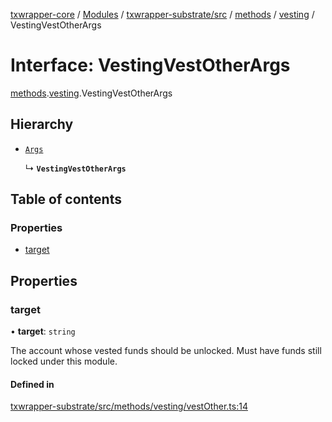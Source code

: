 [txwrapper-core](../README.md) / [Modules](../modules.md) / [txwrapper-substrate/src](../modules/txwrapper_substrate_src.md) / [methods](../modules/txwrapper_substrate_src.methods.md) / [vesting](../modules/txwrapper_substrate_src.methods.vesting.md) / VestingVestOtherArgs

# Interface: VestingVestOtherArgs

[methods](../modules/txwrapper_substrate_src.methods.md).[vesting](../modules/txwrapper_substrate_src.methods.vesting.md).VestingVestOtherArgs

## Hierarchy

- [`Args`](../modules/txwrapper_core_src.md#args)

  ↳ **`VestingVestOtherArgs`**

## Table of contents

### Properties

- [target](txwrapper_substrate_src.methods.vesting.VestingVestOtherArgs.md#target)

## Properties

### target

• **target**: `string`

The account whose vested funds should be unlocked. Must have funds still
locked under this module.

#### Defined in

[txwrapper-substrate/src/methods/vesting/vestOther.ts:14](https://github.com/paritytech/txwrapper-core/blob/54903b8/packages/txwrapper-substrate/src/methods/vesting/vestOther.ts#L14)
